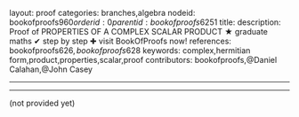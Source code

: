 layout: proof
categories: branches,algebra
nodeid: bookofproofs$960
orderid: 0
parentid: bookofproofs$6251
title: 
description:  Proof of PROPERTIES OF A COMPLEX SCALAR PRODUCT &#9733; graduate maths &#10004; step by step &#10010; visit BookOfProofs now!
references: bookofproofs$626,bookofproofs$628
keywords: complex,hermitian form,product,properties,scalar,proof
contributors: bookofproofs,@Daniel Calahan,@John Casey

---


---

(not provided yet)
